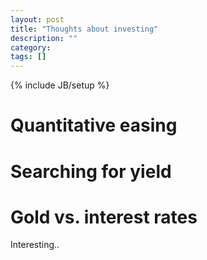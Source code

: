 ```yaml
---
layout: post
title: "Thoughts about investing"
description: ""
category: 
tags: []
---
```

{% include JB/setup %}

# Quantitative easing

# Searching for yield

# Gold vs. interest rates 
Interesting..
